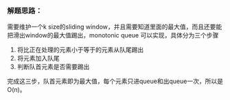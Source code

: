 ### 解题思路：
需要维护一个k size的sliding window，并且需要知道里面的最大值，而且还要能把滑出window的最大值踢出，monotonic queue
可以实现，具体分为三个步骤
1. 将比正在处理的元素小于等于的元素从队尾踢出
2. 将元素加入队尾
3. 判断队首元素是否需要踢出

完成这三步，队首元素即为最大值，每个元素只进queue和出queue一次，所以是O(n)。